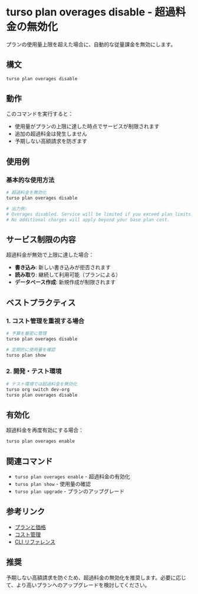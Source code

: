 # turso plan overages disable - 超過料金の無効化

プランの使用量上限を超えた場合に、自動的な従量課金を無効にします。

## 構文

```bash
turso plan overages disable
```

## 動作

このコマンドを実行すると：

- 使用量がプランの上限に達した時点でサービスが制限されます
- 追加の超過料金は発生しません
- 予期しない高額請求を防ぎます

## 使用例

### 基本的な使用方法

```bash
# 超過料金を無効化
turso plan overages disable

# 出力例:
# Overages disabled. Service will be limited if you exceed plan limits.
# No additional charges will apply beyond your base plan cost.
```

## サービス制限の内容

超過料金が無効で上限に達した場合：

- **書き込み**: 新しい書き込みが拒否されます
- **読み取り**: 継続して利用可能（プランによる）
- **データベース作成**: 新規作成が制限されます

## ベストプラクティス

### 1. コスト管理を重視する場合

```bash
# 予算を厳密に管理
turso plan overages disable

# 定期的に使用量を確認
turso plan show
```

### 2. 開発・テスト環境

```bash
# テスト環境では超過料金を無効化
turso org switch dev-org
turso plan overages disable
```

## 有効化

超過料金を再度有効にする場合：

```bash
turso plan overages enable
```

## 関連コマンド

- `turso plan overages enable` - 超過料金の有効化
- `turso plan show` - 使用量の確認
- `turso plan upgrade` - プランのアップグレード

## 参考リンク

- [プランと価格](../../help/pricing.md)
- [コスト管理](../../help/cost-management.md)
- [CLI リファレンス](../README.md)

## 推奨

予期しない高額請求を防ぐため、超過料金の無効化を推奨します。必要に応じて、より高いプランへのアップグレードを検討してください。
